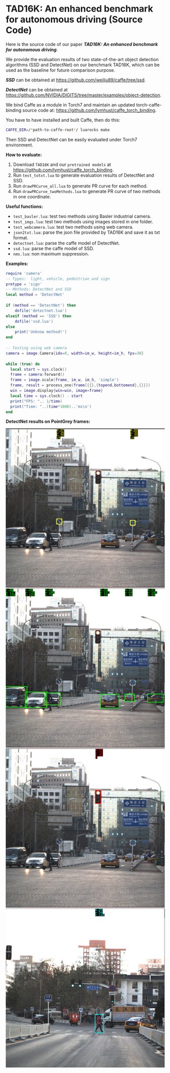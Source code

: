 TAD16K: An enhanced benchmark for autonomous driving (Source Code)
===================

Here is the source code of our paper ***TAD16K: An enhanced benchmark for autonomous driving***.

We provide the evaluation results of two state-of-the-art object detection algorithms (SSD and DetectNet) on our benchmark TAD16K, which can be used as the baseline for future comparison purpose. 

***SSD*** can be obtained at https://github.com/weiliu89/caffe/tree/ssd.

***DetectNet*** can be obtained at https://github.com/NVIDIA/DIGITS/tree/master/examples/object-detection.

We bind Caffe as a module in Torch7 and maintain an updated torch-caffe-binding source code at:
https://github.com/lymhust/caffe_torch_binding.

You have to have installed and built Caffe, then do this:

```bash
CAFFE_DIR=/*path-to-caffe-root*/ luarocks make
```
Then SSD and DetectNet can be easily evaluated under Torch7 environment.

**How to evaluate:**

1. Download `TAD16K` and our `pretrained models` at https://github.com/lymhust/caffe_torch_binding. 
2. Run `test_totxt.lua` to generate evaluation results of DetectNet and SSD.
3. Run `drawPRCurve_all.lua` to generate PR curve for each method.
4. Run `drawPRCurve_twoMethods.lua` to generate PR curve of two methods in one coordinate.

**Useful functions:**

* `test_basler.lua`:      test two methods using Basler industrial camera.
* `test_imgs.lua`:        test two methods using images stored in one folder.
* `test_webcamera.lua`:   test two methods using web camera.
* `json2txt.lua`:         parse the json file provided by TAD16K and save it as txt format.
* `detectnet.lua`:        parse the caffe model of DetectNet.
* `ssd.lua`:              parse the caffe model of SSD.
* `nms.lua`:              non maximum suppression.

**Examples:**
```lua
require 'camera'
-- Types:  light, vehicle, pedestrian and sign
pretype = 'sign'
-- Methods: DetectNet and SSD
local method = 'DetectNet'

if (method == 'DetectNet') then
	dofile('detectnet.lua')
elseif (method == 'SSD') then
	dofile('ssd.lua')
else
	print('Unknow method!')
end

-- Testing using web camera
camera = image.Camera{idx=0, width=im_w, height=im_h, fps=30}

while (true) do
  local start = sys.clock()
  frame = camera:forward()
  frame = image.scale(frame, im_w, im_h, 'simple')
  frame, result = process_one(frame[{{},{topend,bottomend},{}}])
  win = image.display{win=win, image=frame}
  local time = sys.clock() - start
  print("FPS: ".. 1/time)
  print("Time: "..(time*1000)..'ms\n')
end
```


**DetectNet results on PointGrey frames:**


![sign](/result_images/sign.png)
![](/result_images/car.png)
![](/result_images/light.png)
![](/result_images/ped.png)
